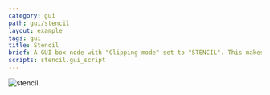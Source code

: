 ```yaml
---
category: gui
path: gui/stencil
layout: example
tags: gui
title: Stencil
brief: A GUI box node with "Clipping mode" set to "STENCIL". This makes it mask its child node (which is called "bunny").
scripts: stencil.gui_script
---
```


![stencil](stencil.png)
